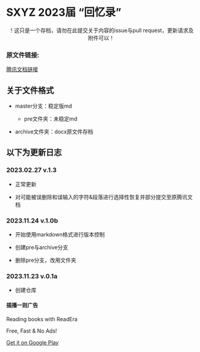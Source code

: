 # SXYZ 2023届 “回忆录”

<p align=center>
！这只是一个存档，请勿在此提交关于内容的issue与pull request，更新请求及附件可以！
</p>


### 原文件链接: 

 <a href="https://docs.qq.com/doc/DSUFOaXFCR2tFamVC?dver=">腾讯文档链接<a>


## 关于文件格式

 - master分支：稳定版md

    + pre文件夹：未稳定md

 - archive文件夹：docx原文件存档

## 以下为更新日志

### 2023.02.27 v.1.3

 - 正常更新

 - 对可能被误删除和误输入的字符&段落进行选择性恢复并部分提交至原腾讯文档

### 2023.11.24 v.1.0b

 - 开始使用markdown格式进行版本控制

 - 创建pre与archive分支

 - 删除pre分支，改用文件夹

### 2023.11.23 v.0.1a

 - 创建仓库

#### 插播一则广告

Reading books with ReadEra

Free, Fast & No Ads!


<a href="https://play.google.com/store/apps/details?id=org.readera&hl=en">Get it on Google Play<a>

